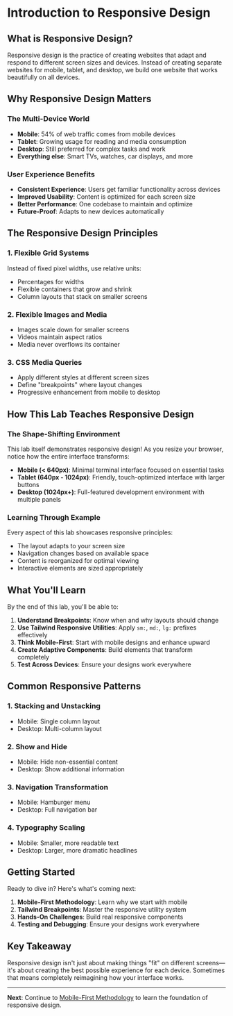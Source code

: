 # Introduction to Responsive Design

## What is Responsive Design?

Responsive design is the practice of creating websites that adapt and respond to different screen sizes and devices. Instead of creating separate websites for mobile, tablet, and desktop, we build one website that works beautifully on all devices.

## Why Responsive Design Matters

### The Multi-Device World
- **Mobile**: 54% of web traffic comes from mobile devices
- **Tablet**: Growing usage for reading and media consumption
- **Desktop**: Still preferred for complex tasks and work
- **Everything else**: Smart TVs, watches, car displays, and more

### User Experience Benefits
- **Consistent Experience**: Users get familiar functionality across devices
- **Improved Usability**: Content is optimized for each screen size
- **Better Performance**: One codebase to maintain and optimize
- **Future-Proof**: Adapts to new devices automatically

## The Responsive Design Principles

### 1. Flexible Grid Systems
Instead of fixed pixel widths, use relative units:
- Percentages for widths
- Flexible containers that grow and shrink
- Column layouts that stack on smaller screens

### 2. Flexible Images and Media
- Images scale down for smaller screens
- Videos maintain aspect ratios
- Media never overflows its container

### 3. CSS Media Queries
- Apply different styles at different screen sizes
- Define "breakpoints" where layout changes
- Progressive enhancement from mobile to desktop

## How This Lab Teaches Responsive Design

### The Shape-Shifting Environment
This lab itself demonstrates responsive design! As you resize your browser, notice how the entire interface transforms:

- **Mobile (< 640px)**: Minimal terminal interface focused on essential tasks
- **Tablet (640px - 1024px)**: Friendly, touch-optimized interface with larger buttons
- **Desktop (1024px+)**: Full-featured development environment with multiple panels

### Learning Through Example
Every aspect of this lab showcases responsive principles:
- The layout adapts to your screen size
- Navigation changes based on available space
- Content is reorganized for optimal viewing
- Interactive elements are sized appropriately

## What You'll Learn

By the end of this lab, you'll be able to:

1. **Understand Breakpoints**: Know when and why layouts should change
2. **Use Tailwind Responsive Utilities**: Apply `sm:`, `md:`, `lg:` prefixes effectively
3. **Think Mobile-First**: Start with mobile designs and enhance upward
4. **Create Adaptive Components**: Build elements that transform completely
5. **Test Across Devices**: Ensure your designs work everywhere

## Common Responsive Patterns

### 1. Stacking and Unstacking
- Mobile: Single column layout
- Desktop: Multi-column layout

### 2. Show and Hide
- Mobile: Hide non-essential content
- Desktop: Show additional information

### 3. Navigation Transformation
- Mobile: Hamburger menu
- Desktop: Full navigation bar

### 4. Typography Scaling
- Mobile: Smaller, more readable text
- Desktop: Larger, more dramatic headlines

## Getting Started

Ready to dive in? Here's what's coming next:

1. **Mobile-First Methodology**: Learn why we start with mobile
2. **Tailwind Breakpoints**: Master the responsive utility system
3. **Hands-On Challenges**: Build real responsive components
4. **Testing and Debugging**: Ensure your designs work everywhere

## Key Takeaway

Responsive design isn't just about making things "fit" on different screens—it's about creating the best possible experience for each device. Sometimes that means completely reimagining how your interface works.

---

**Next**: Continue to [Mobile-First Methodology](mobile-first.md) to learn the foundation of responsive design.